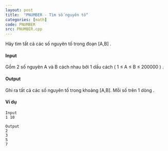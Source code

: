 ```yaml
---
layout: post
title:  "PNUMBER - Tìm số nguyên tố"
categories: [math]
code: PNUMBER
src: PNUMBER.cpp
---
```




  



Hãy tìm tất cả các số nguyên tố trong đoạn \[A,B\] .

#### Input

Gồm 2 số nguyên A và B cách nhau bởi 1 dấu cách ( 1 ≤ A ≤ B ≤ 200000 ) .

#### Output

Ghi ra tất cả các số nguyên tố trong khoảng \[A,B\]. Mỗi số trên 1 dòng .

#### Ví dụ

```
Input
1 10

Output
2
3
5
7

```

<!--more-->

